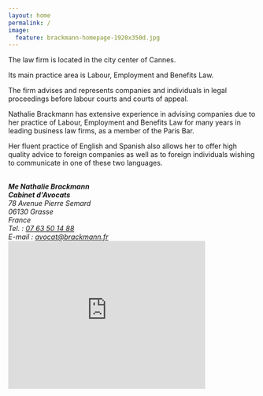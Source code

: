 ```yaml
---
layout: home
permalink: /
image:
  feature: brackmann-homepage-1920x350d.jpg
---
```


<meta name="keywords" content="{{ site.tags | join: ', ' }}">

<p>The law firm is located in the city center of Cannes.</p>

<p>Its main practice area is Labour, Employment and Benefits Law.</p>

<p>The firm advises and represents companies and individuals in legal proceedings before labour courts and courts of appeal.</p>

<p>Nathalie Brackmann has extensive experience in advising companies due to her practice of Labour, Employment and Benefits Law for many years in leading business law firms, as a member of the Paris Bar.</p>

<p>Her fluent practice of English and Spanish also allows her to offer high quality advice to foreign companies as well as to foreign individuals wishing to communicate in one of these two languages.</p>

<div class="tile">
      	<div class="span4">
    		<address>
    		<br>
          <strong>Me Nathalie Brackmann</strong><br>
          <strong>Cabinet d'Avocats</strong><br>
    			78 Avenue Pierre Semard<br>
    			06130 Grasse<br>
    			France<br>
			    Tel. : <a href="tel:+33763501488">07 63 50 14 88</a><br>
          E-mail : <a href="mailto:avocat@brackmann.fr">avocat@brackmann.fr</a>
    		</address>
		<iframe src="https://www.google.com/maps/embed?pb=!1m14!1m8!1m3!1d23092.798032394214!2d6.929862!3d43.656495!3m2!1i1024!2i768!4f13.1!3m3!1m2!1s0x0%3A0xa85eedccf5fedc34!2sNathalie+BRACKMANN+Avocat!5e0!3m2!1sen!2sfr!4v1466261217255" width="400" height="300" frameborder="0" style="border:0" allowfullscreen></iframe>
    	</div>
    
</div><!-- /.tiles -->

